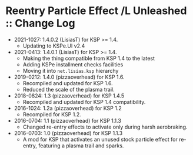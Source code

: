 # Reentry Particle Effect /L Unleashed :: Change Log

* 2021-1027: 1.4.0.2 (LisiasT) for KSP >= 1.4.
	+ Updating to KSPe.UI v2.4
* 2021-0413: 1.4.0.1 (LisiasT) for KSP >= 1.4.
	+ Making the thing compatible from KSP 1.4 to the latest
	+ Adding KSPe installment checks facilities
	+ Moving it into `net.lisias.ksp` hierarchy
* 2019-0212: 1.4.0 (pizzaoverhead) for KSP 1.6.
	+ Recompiled and updated for KSP 1.6.
	+ Reduced the scale of the plasma trail.
* 2018-0824: 1.3 (pizzaoverhead) for KSP 1.4.5
	+ Recompiled and updated for KSP 1.4 compatibility.
* 2016-1024: 1.2a (pizzaoverhead) for KSP 1.2
	+ Recompiled for KSP 1.2.
* 2016-0704: 1.1 (pizzaoverhead) for KSP 1.1.3
	+ Changed re-entry effects to activate only during harsh aerobraking.
* 2016-0703: 1.0 (pizzaoverhead) for KSP 1.1.3
	+ A mod for KSP that activates an unused stock particle effect for re-entry, featuring a plasma trail and sparks.

